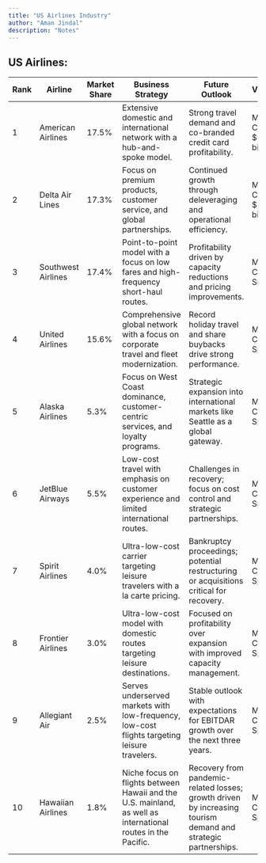 ```yaml
---
title: "US Airlines Industry"
author: "Aman Jindal"
description: "Notes"
---
```


## US Airlines:

| **Rank** | **Airline**             | **Market Share** | **Business Strategy**                                                                                     | **Future Outlook**                                                                                                                                                                 | **Valuation**                      | **Public/Private** |
|----------|-------------------------|------------------|-----------------------------------------------------------------------------------------------------------|-----------------------------------------------------------------------------------------------------------------------------------------------------------------------------------|------------------------------------|--------------------|
| 1        | American Airlines       | 17.5%            | Extensive domestic and international network with a hub-and-spoke model.                                   | Strong travel demand and co-branded credit card profitability.                                                                              | Market Cap: $9.05 billion          | Public             |
| 2        | Delta Air Lines         | 17.3%            | Focus on premium products, customer service, and global partnerships.                                       | Continued growth through deleveraging and operational efficiency.                                                                          | Market Cap: $21.81 billion         | Public             |
| 3        | Southwest Airlines      | 17.4%            | Point-to-point model with a focus on low fares and high-frequency short-haul routes.                       | Profitability driven by capacity reductions and pricing improvements.                                                                      | Market Cap: Not Specified          | Public             |
| 4        | United Airlines         | 15.6%            | Comprehensive global network with a focus on corporate travel and fleet modernization.                     | Record holiday travel and share buybacks drive strong performance.                                                                         | Market Cap: Not Specified          | Public             |
| 5        | Alaska Airlines         | 5.3%             | Focus on West Coast dominance, customer-centric services, and loyalty programs.                            | Strategic expansion into international markets like Seattle as a global gateway.                                                           | Market Cap: Not Specified          | Public             |
| 6        | JetBlue Airways         | 5.5%             | Low-cost travel with emphasis on customer experience and limited international routes.                      | Challenges in recovery; focus on cost control and strategic partnerships.                                                                  | Market Cap: Not Specified          | Public             |
| 7        | Spirit Airlines         | 4.0%             | Ultra-low-cost carrier targeting leisure travelers with a la carte pricing.                                | Bankruptcy proceedings; potential restructuring or acquisitions critical for recovery.                                                     | Market Cap: Not Specified          | Public             |
| 8        | Frontier Airlines       | 3.0%             | Ultra-low-cost model with domestic routes targeting leisure destinations.                                  | Focused on profitability over expansion with improved capacity management.                                                                 | Market Cap: Not Specified          | Public             |
| 9        | Allegiant Air           | 2.5%             | Serves underserved markets with low-frequency, low-cost flights targeting leisure travelers.               | Stable outlook with expectations for EBITDAR growth over the next three years.                                                             | Market Cap: Not Specified          | Public             |
| 10       | Hawaiian Airlines       | 1.8%             | Niche focus on flights between Hawaii and the U.S. mainland, as well as international routes in the Pacific. | Recovery from pandemic-related losses; growth driven by increasing tourism demand and strategic partnerships.                               | Market Cap: Not Specified          | Public             |
